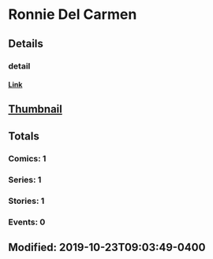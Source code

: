 # Ronnie Del Carmen 
## Details
### detail
#### [Link](http://marvel.com/comics/creators/13790/ronnie_del_carmen?utm_campaign=apiRef&utm_source=225578a89fc76f3d20fbffda5d17a88d)
## [Thumbnail](http://i.annihil.us/u/prod/marvel/i/mg/b/40/image_not_available.jpg)
## Totals
### Comics: 1
### Series: 1
### Stories: 1
### Events: 0
## Modified: 2019-10-23T09:03:49-0400